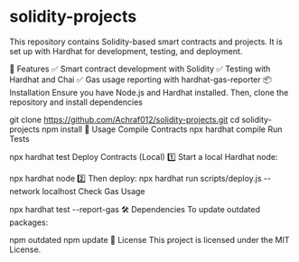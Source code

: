# solidity-projects
This repository contains Solidity-based smart contracts and projects. It is set up with Hardhat for development, testing, and deployment.

📌 Features
✅ Smart contract development with Solidity
✅ Testing with Hardhat and Chai
✅ Gas usage reporting with hardhat-gas-reporter
📦 Installation
Ensure you have Node.js and Hardhat installed. Then, clone the repository and install dependencies

git clone https://github.com/Achraf012/solidity-projects.git
cd solidity-projects
npm install
🚀 Usage
Compile Contracts
npx hardhat compile
Run Tests

npx hardhat test
Deploy Contracts (Local)
1️⃣ Start a local Hardhat node:


npx hardhat node
2️⃣ Then deploy:
npx hardhat run scripts/deploy.js --network localhost
Check Gas Usage

npx hardhat test --report-gas
🛠 Dependencies
To update outdated packages:


npm outdated
npm update
📜 License
This project is licensed under the MIT License.
